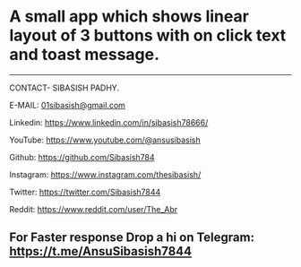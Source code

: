 # A small app which shows linear layout of 3 buttons with on click text and toast message.
-------
CONTACT- SIBASISH PADHY.

E-MAIL:
01sibasish@gmail.com

Linkedin:
https://www.linkedin.com/in/sibasish78666/

YouTube:
https://www.youtube.com/@ansusibasish

Github:
https://github.com/Sibasish784

Instagram:
https://www.instagram.com/thesibasish/

Twitter:
https://twitter.com/Sibasish7844

Reddit:
https://www.reddit.com/user/The_Abr

For Faster response
Drop a hi on
Telegram:
https://t.me/AnsuSibasish7844
-------

